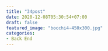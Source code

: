 ```yaml
---
title: "34post"
date: 2020-12-08T05:30:54+07:00
draft: false
featured_image: "bocchi4-450x300.jpg"
categories:
- Back End
---
```



